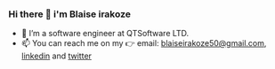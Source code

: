### Hi there 👋 i'm Blaise irakoze

- 🔭 I’m a software engineer at QTSoftware LTD.
- 📫 You can reach me on my 👉 email: blaiseirakoze50@gmail.com, [linkedin](https://www.linkedin.com/in/blaise-irakoze-2124a812b) and [twitter](https://twitter.com/blaiseirakoze_)
<!-- - ⚡ Fun fact: i like music and my favorite artist is Drake. -->
<!--
**blaiseirakoze/blaiseirakoze** is a ✨ _special_ ✨ repository because its `README.md` (this file) appears on your GitHub profile.

Here are some ideas to get you started:

- 🔭 I’m currently working on 
- 🌱 I’m currently learning ...
- 👯 I’m looking to collaborate on ...
- 🤔 I’m looking for help with ...
- 💬 Ask me about ...
- 📫 How to reach me: ...
- 😄 Pronouns: ...
- ⚡ Fun fact: ...
-->
